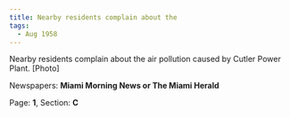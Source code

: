 ```yaml
---  
title: Nearby residents complain about the  
tags:  
  - Aug 1958  
---  
```

  
Nearby residents complain about the air pollution caused by Cutler Power Plant. [Photo]  
  
Newspapers: **Miami Morning News or The Miami Herald**  
  
Page: **1**, Section: **C** 
